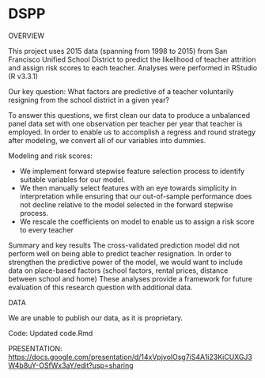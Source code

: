 # DSPP

OVERVIEW

This project uses 2015 data (spanning from 1998 to 2015) from San Francisco Unified School District to predict the likelihood of teacher attrition and assign risk scores to each teacher.
Analyses were performed in RStudio (R v3.3.1)

Our key question:
What factors are predictive of a teacher voluntarily resigning from the school district in a given year?

To answer this questions, we first clean our data to produce a unbalanced panel data set with one observation per teacher per year that teacher is employed. In order to enable us to accomplish a regress and round strategy after modeling, we convert all of our variables into dummies. 

Modeling and risk scores:
- We implement forward stepwise feature selection process to identify suitable variables for our model. 
- We then manually select features with an eye towards simplicity in interpretation while ensuring that our out-of-sample performance does not decline relative to the model selected in the forward stepwise process. 
- We rescale the coefficients on model to enable us to assign a risk score to every teacher


Summary and key results 
The cross-validated prediction model did not perform well on being able to predict teacher resignation.
In order to strengthen the predictive power of the model, we would want to include data on place-based factors (school factors, rental prices, distance between school and home)
These analyses provide a framework for future evaluation of this research question with additional data. 


DATA

We are unable to publish our data, as it is proprietary. 


Code:
Updated code.Rmd

PRESENTATION:
https://docs.google.com/presentation/d/14xVpjvolOsg7iS4A1i23KiCUXGJ3W4b8uY-OSfWx3aY/edit?usp=sharing
